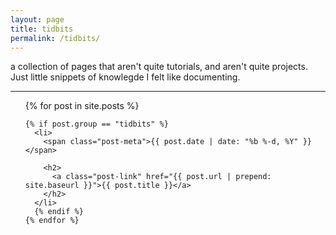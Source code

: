 ```yaml
---
layout: page
title: tidbits
permalink: /tidbits/
---
```


a collection of pages that aren't quite tutorials, and aren't quite
projects.  Just little snippets of knowlegde I felt like documenting.

---

<div class="home">



  <ul class="post-list">
    {% for post in site.posts %}
    
    {% if post.group == "tidbits" %}
      <li>
        <span class="post-meta">{{ post.date | date: "%b %-d, %Y" }}</span>

        <h2>
          <a class="post-link" href="{{ post.url | prepend: site.baseurl }}">{{ post.title }}</a>
        </h2>
      </li>
      {% endif %}
    {% endfor %}
  </ul>

</div>
